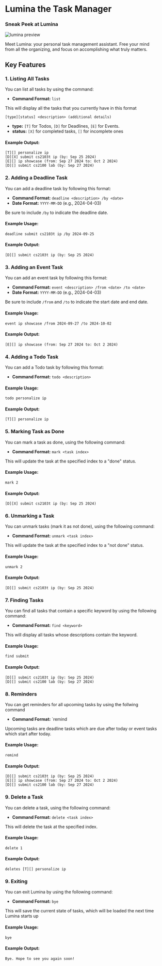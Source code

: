# Lumina the Task Manager

### Sneak Peek at Lumina
![lumina preview](Ui.png)

Meet Lumina: your personal task management assistant. Free your mind from all the organizing, and focus on accomplishing what truly matters.

## Key Features

### 1. Listing All Tasks

You can list all tasks by using the command:

- **Command Format:** `list`

This will display all the tasks that you currently have in this format

```
[type][status] <description> (additional details)
```
- **type:** `[T]` for Todos, `[D]` for Deadlines, `[E]` for Events.
- **status:** `[X]` for completed tasks, `[]` for incomplete ones

#### Example Output:
```
[T][] personalize ip
[D][X] submit cs2103t ip (by: Sep 25 2024)
[E][] ip showcase (from: Sep 27 2024 to: Oct 2 2024)
[D][] submit cs2100 lab (by: Sep 27 2024)
```

### 2. Adding a Deadline Task

You can add a deadline task by following this format:

- **Command Format:** `deadline <description> /by <date>`
- **Date Format:** `YYYY-MM-DD` (e.g., 2024-04-03)

Be sure to include `/by` to indicate the deadline date.

#### Example Usage:
```
deadline submit cs2103t ip /by 2024-09-25
```
#### Example Output:
```
[D][] submit cs2103t ip (by: Sep 25 2024)
```

### 3. Adding an Event Task

You can add an event task by following this format:

- **Command Format:** `event <description> /from <date> /to <date>`
- **Date Format:** `YYYY-MM-DD` (e.g., 2024-04-03)

Be sure to include `/from` and `/to` to indicate the start date and end date.

#### Example Usage:
```
event ip showcase /from 2024-09-27 /to 2024-10-02
```
#### Example Output:
```
[E][] ip showcase (from: Sep 27 2024 to: Oct 2 2024)
```

### 4. Adding a Todo Task

You can add a Todo task by following this format:

- **Command Format:** `todo <description>`

#### Example Usage:
```
todo personalize ip
```
#### Example Output:
```
[T][] personalize ip
```

### 5. Marking Task as Done

You can mark a task as done, using the following command:

- **Command Format:** `mark <task index>`

This will update the task at the specified index to a "done" status.

#### Example Usage:
```
mark 2
```
#### Example Output:
```
[D][X] submit cs2103t ip (by: Sep 25 2024)
```

### 6. Unmarking a Task

You can unmark tasks (mark it as not done), using the following command:

- **Command Format:** `unmark <task index>`

This will update the task at the specified index to a "not done" status.

#### Example Usage:
```
unmark 2
```
#### Example Output:
```
[D][] submit cs2103t ip (by: Sep 25 2024)
```

### 7. Finding Tasks

You can find all tasks that contain a specific keyword by using the following command:

- **Command Format:** `find <keyword>`

This will display all tasks whose descriptions contain the keyword.

#### Example Usage:
```
find submit
```
#### Example Output:
```
[D][] submit cs2103t ip (by: Sep 25 2024)
[D][] submit cs2100 lab (by: Sep 27 2024)
```

### 8. Reminders

You can get reminders for all upcoming tasks by using the follwing command

- **Command Format:** `remind

Upcoming tasks are deadline tasks which are due after today or event tasks which start after today.

#### Example Usage:
```
remind
```
#### Example Output:
```
[D][] submit cs2103t ip (by: Sep 25 2024)
[E][] ip showcase (from: Sep 27 2024 to: Oct 2 2024)
[D][] submit cs2100 lab (by: Sep 27 2024)
```

### 9. Delete a Task

You can delete a task, using the following command:

- **Command Format:** `delete <task index>`

This will delete the task at the specified index.

#### Example Usage:
```
delete 1
```
#### Example Output:
```
deletes [T][] personalize ip
```

### 9. Exiting

You can exit Lumina by using the following command:

- **Command Format:** `bye`

This will save the current state of tasks, which will be loaded the next time Lumina starts up

#### Example Usage:
```
bye
```
#### Example Output:
```
Bye. Hope to see you again soon!
```
